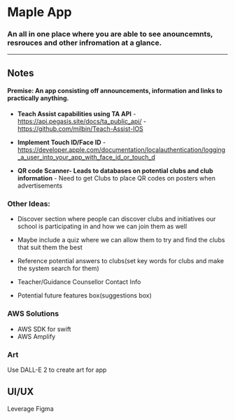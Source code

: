 # Maple App

### An all in one place where you are able to see anouncemnts, resrouces and other infromation at a glance. 
***

## Notes

#### Premise: An app consisting off announcements, information and links to practically anything.

- **Teach Assist capabilities using TA API**
        - https://api.pegasis.site/docs/ta_public_api/
        - https://github.com/milbin/Teach-Assist-IOS

- **Implement Touch ID/Face ID**
        - https://developer.apple.com/documentation/localauthentication/logging_a_user_into_your_app_with_face_id_or_touch_d


- **QR code Scanner- Leads to databases on potential clubs and club information**
        - Need to get Clubs to place QR codes on posters when advertisements 

### Other Ideas:
- Discover section where people can discover clubs and initiatives our school is participating in and how we can join them as well
- Maybe include a quiz where we can allow them to try and find the clubs that suit them the best
- Reference potential answers to clubs(set key words for clubs and make the system search for them)


- Teacher/Guidance Counsellor Contact Info 
- Potential future features box(suggestions box)


### AWS Solutions


- AWS SDK for swift 
- AWS Amplify 


### Art 
Use DALL-E 2 to create art for app

## UI/UX
Leverage Figma


